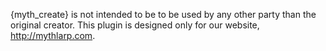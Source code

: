 {myth_create} is not intended to be to be used by any other party than the original creator. This plugin is designed only for our website, http://mythlarp.com.
